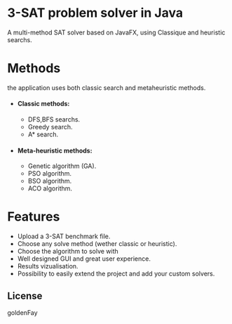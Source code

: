 # 3-SAT problem solver in Java

A multi-method SAT solver based on JavaFX, using Classique and heuristic searchs.


# Methods
the application uses both classic search and metaheuristic methods.
  - #### Classic methods:
    -  DFS,BFS searchs.
    -  Greedy search.
    -  A* search.
  - #### Meta-heuristic methods:
    - Genetic algorithm (GA).
    - PSO algorithm.
    - BSO algorithm.
    - ACO algorithm.
    
# Features    
  - Upload a 3-SAT benchmark file.
  - Choose any solve method (wether classic or heuristic).
  - Choose the algorithm to solve with
  - Well designed GUI and great user experience.
  - Results vizualisation.
  - Possibility to easily extend the project and add your custom solvers.

License
----
goldenFay
